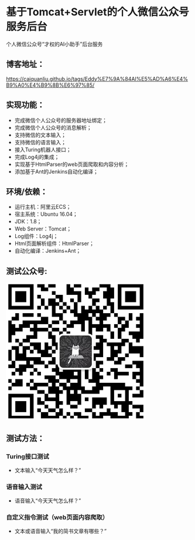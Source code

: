 # 基于Tomcat+Servlet的个人微信公众号服务后台
个人微信公众号“才权的AI小助手”后台服务

## 博客地址：
<https://caiquanliu.github.io/tags/Eddy%E7%9A%84AI%E5%AD%A6%E4%B9%A0%E4%B9%8B%E6%97%85/>

## 实现功能：
* 完成微信个人公众号的服务器地址绑定；
* 完成微信个人公众号的消息解析；
* 支持微信的文本输入；
* 支持微信的语言输入；
* 接入Turing机器人接口；
* 完成Log4j的集成；
* 实现基于HtmlParser的web页面爬取和内容分析；
* 添加基于Ant的Jenkins自动化编译；

## 环境/依赖：
* 运行主机：阿里云ECS；
* 宿主系统：Ubuntu 16.04；
* JDK：1.8；
* Web Server：Tomcat；
* Log组件：Log4j；
* Html页面解析组件：HtmlParser；
* 自动化编译：Jenkins+Ant；

## 测试公众号:
![](./assets/MyAI_Wechat_QRC.PNG)

## 测试方法：

### Turing接口测试
* 文本输入“今天天气怎么样？”

### 语音输入测试
* 语音输入“今天天气怎么样？”

### 自定义指令测试（web页面内容爬取）
* 文本或语音输入“我的简书文章有哪些？”
